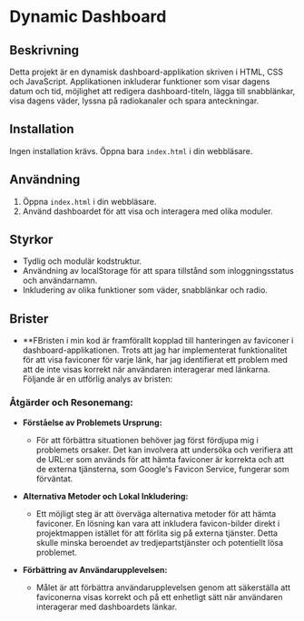 # Dynamic Dashboard

## Beskrivning
Detta projekt är en dynamisk dashboard-applikation skriven i HTML, CSS och JavaScript. Applikationen inkluderar funktioner som visar dagens datum och tid, möjlighet att redigera dashboard-titeln, lägga till snabblänkar, visa dagens väder, lyssna på radiokanaler och spara anteckningar.

## Installation
Ingen installation krävs. Öppna bara `index.html` i din webbläsare.

## Användning
1. Öppna `index.html` i din webbläsare.
2. Använd dashboardet för att visa och interagera med olika moduler.

## Styrkor
- Tydlig och modulär kodstruktur.
- Användning av localStorage för att spara tillstånd som inloggningsstatus och användarnamn.
- Inkludering av olika funktioner som väder, snabblänkar och radio.

## Brister
- **FBristen i min kod är framförallt kopplad till hanteringen av faviconer i dashboard-applikationen. Trots att jag har implementerat funktionalitet för att visa faviconer för varje länk, har jag identifierat ett problem med att de inte visas korrekt när användaren interagerar med länkarna. Följande är en utförlig analys av bristen:

### Åtgärder och Resonemang:

- **Förståelse av Problemets Ursprung:**
  - För att förbättra situationen behöver jag först fördjupa mig i problemets orsaker. Det kan involvera att undersöka och verifiera att de URL:er som används för att hämta faviconer är korrekta och att de externa tjänsterna, som Google's Favicon Service, fungerar som förväntat.

- **Alternativa Metoder och Lokal Inkludering:**
  - Ett möjligt steg är att överväga alternativa metoder för att hämta faviconer. En lösning kan vara att inkludera favicon-bilder direkt i projektmappen istället för att förlita sig på externa tjänster. Detta skulle minska beroendet av tredjepartstjänster och potentiellt lösa problemet.

- **Förbättring av Användarupplevelsen:**
  - Målet är att förbättra användarupplevelsen genom att säkerställa att faviconerna visas korrekt och på ett enhetligt sätt när användaren interagerar med dashboardets länkar.



